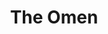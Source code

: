 ---
title: "The Omen"
year: 1976
rating: 4
stars: "★★★★"
rewatched: false
permalink: "the-omen"
watched_on: 2024-06-10
---
